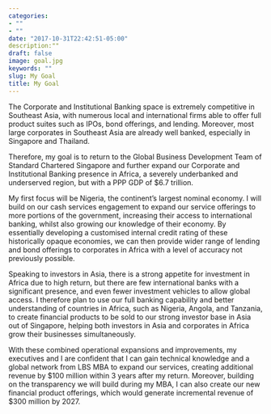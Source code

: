 ```yaml
---
categories:
- ""
- ""
date: "2017-10-31T22:42:51-05:00"
description:"" 
draft: false
image: goal.jpg
keywords: ""
slug: My Goal
title: My Goal
---
```

The Corporate and Institutional Banking space is extremely competitive in Southeast Asia, with numerous local and international firms able to offer full product suites such as IPOs, bond offerings, and lending. Moreover, most large corporates in Southeast Asia are already well banked, especially in Singapore and Thailand.

Therefore, my goal is to return to the Global Business Development Team of Standard Chartered Singapore and further expand our Corporate and Institutional Banking presence in Africa, a severely underbanked and underserved region, but with a PPP GDP of $6.7 trillion.

My first focus will be Nigeria, the continent’s largest nominal economy. I will build on our cash services engagement to expand our service offerings to more portions of the government, increasing their access to international banking, whilst also growing our knowledge of their economy. By essentially developing a customised internal credit rating of these historically opaque economies, we can then provide wider range of lending and bond offerings to corporates in Africa with a level of accuracy not previously possible.

Speaking to investors in Asia, there is a strong appetite for investment in Africa due to high return, but there are few international banks with a significant presence, and even fewer investment vehicles to allow global access. I therefore plan to use our full banking capability and better understanding of countries in Africa, such as Nigeria, Angola, and Tanzania, to create financial products to be sold to our strong investor base in Asia out of Singapore, helping both investors in Asia and corporates in Africa grow their businesses simultaneously.

With these combined operational expansions and improvements, my executives and I are confident that I can gain technical knowledge and a global network from LBS MBA to expand our services, creating additional revenue by $100 million within 3 years after my return. Moreover, building on the transparency we will build during my MBA, I can also create our new financial product offerings, which would generate incremental revenue of $300 million by 2027.
